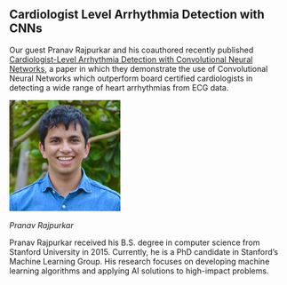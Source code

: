 ## Cardiologist Level Arrhythmia Detection with CNNs

Our guest Pranav Rajpurkar and his coauthored recently published [Cardiologist-Level Arrhythmia Detection with Convolutional Neural Networks](https://arxiv.org/pdf/1707.01836.pdf), a paper in which they demonstrate the use of Convolutional Neural Networks which outperform board certified cardiologists in detecting a wide range of heart arrhythmias from ECG data.

<div class="row">
        <div class="col-xs-12 col-sm-3">
                <img alt="Pranav Rajpurkar" src="src-cardiologist-level-arrhythmia-detection-with-cnns/pranav-rajpurkar.jpg" />
                <br/>
                <p><i>Pranav Rajpurkar</i></p>
        </div>
        <div class="col-xs-12 col-sm-9">
		Pranav Rajpurkar received his B.S. degree in computer science from Stanford University in 2015. Currently, he is a PhD candidate in Stanford’s Machine Learning Group. His research focuses on developing machine learning algorithms and applying AI solutions to high-impact problems.
        </div>
</div>

